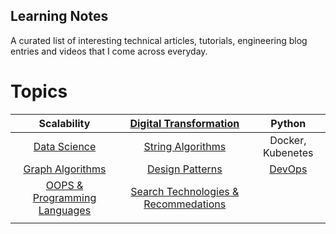 ## Learning Notes 
A curated list of interesting technical articles, tutorials, engineering blog entries and videos that I come across everyday.

# Topics

| Scalability | [Digital Transformation](digital-transformation.md) | Python |
|:---:|:---:|:---:|
| [Data Science](data-science.md) | [String Algorithms](string-algorithms.md) | Docker, Kubenetes |
| [Graph Algorithms](graph-algorithms.md) | [Design Patterns](design-patterns.md) | [DevOps](devops.md) |
| [OOPS & Programming Languages](oops-programming-languages.md) | [Search Technologies & Recommedations](search.md) | []() |
| []() | []() | []() |
